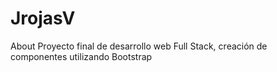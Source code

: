 # JrojasV
About Proyecto final de desarrollo web Full Stack, creación de componentes utilizando Bootstrap
